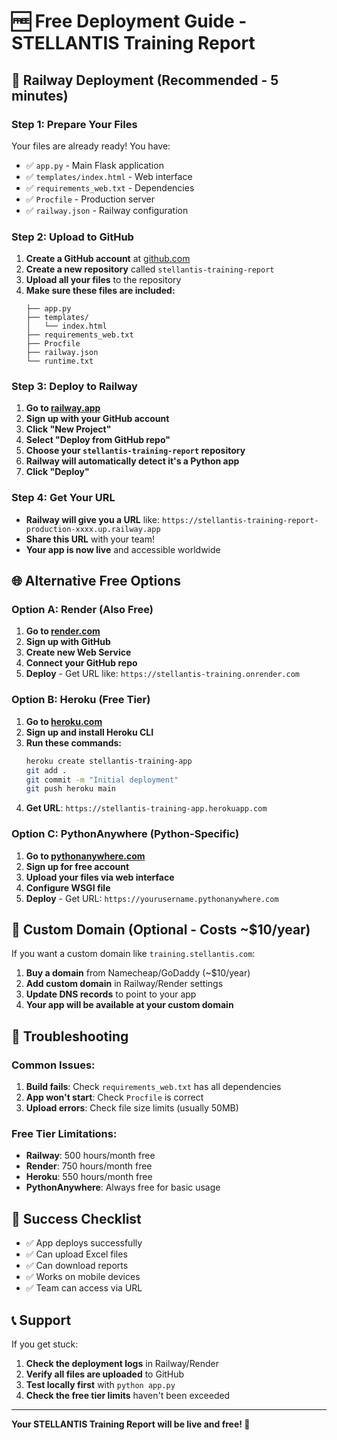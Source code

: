 # 🆓 Free Deployment Guide - STELLANTIS Training Report

## 🚀 Railway Deployment (Recommended - 5 minutes)

### Step 1: Prepare Your Files
Your files are already ready! You have:
- ✅ `app.py` - Main Flask application
- ✅ `templates/index.html` - Web interface
- ✅ `requirements_web.txt` - Dependencies
- ✅ `Procfile` - Production server
- ✅ `railway.json` - Railway configuration

### Step 2: Upload to GitHub
1. **Create a GitHub account** at [github.com](https://github.com)
2. **Create a new repository** called `stellantis-training-report`
3. **Upload all your files** to the repository
4. **Make sure these files are included:**
   ```
   ├── app.py
   ├── templates/
   │   └── index.html
   ├── requirements_web.txt
   ├── Procfile
   ├── railway.json
   └── runtime.txt
   ```

### Step 3: Deploy to Railway
1. **Go to [railway.app](https://railway.app)**
2. **Sign up with your GitHub account**
3. **Click "New Project"**
4. **Select "Deploy from GitHub repo"**
5. **Choose your `stellantis-training-report` repository**
6. **Railway will automatically detect it's a Python app**
7. **Click "Deploy"**

### Step 4: Get Your URL
- **Railway will give you a URL** like: `https://stellantis-training-report-production-xxxx.up.railway.app`
- **Share this URL** with your team!
- **Your app is now live** and accessible worldwide

## 🌐 Alternative Free Options

### Option A: Render (Also Free)
1. **Go to [render.com](https://render.com)**
2. **Sign up with GitHub**
3. **Create new Web Service**
4. **Connect your GitHub repo**
5. **Deploy** - Get URL like: `https://stellantis-training.onrender.com`

### Option B: Heroku (Free Tier)
1. **Go to [heroku.com](https://heroku.com)**
2. **Sign up and install Heroku CLI**
3. **Run these commands:**
   ```bash
   heroku create stellantis-training-app
   git add .
   git commit -m "Initial deployment"
   git push heroku main
   ```
4. **Get URL**: `https://stellantis-training-app.herokuapp.com`

### Option C: PythonAnywhere (Python-Specific)
1. **Go to [pythonanywhere.com](https://pythonanywhere.com)**
2. **Sign up for free account**
3. **Upload your files via web interface**
4. **Configure WSGI file**
5. **Deploy** - Get URL: `https://yourusername.pythonanywhere.com`

## 📱 Custom Domain (Optional - Costs ~$10/year)

If you want a custom domain like `training.stellantis.com`:

1. **Buy a domain** from Namecheap/GoDaddy (~$10/year)
2. **Add custom domain** in Railway/Render settings
3. **Update DNS records** to point to your app
4. **Your app will be available at your custom domain**

## 🔧 Troubleshooting

### Common Issues:
1. **Build fails**: Check `requirements_web.txt` has all dependencies
2. **App won't start**: Check `Procfile` is correct
3. **Upload errors**: Check file size limits (usually 50MB)

### Free Tier Limitations:
- **Railway**: 500 hours/month free
- **Render**: 750 hours/month free
- **Heroku**: 550 hours/month free
- **PythonAnywhere**: Always free for basic usage

## 🎯 Success Checklist

- ✅ App deploys successfully
- ✅ Can upload Excel files
- ✅ Can download reports
- ✅ Works on mobile devices
- ✅ Team can access via URL

## 📞 Support

If you get stuck:
1. **Check the deployment logs** in Railway/Render
2. **Verify all files are uploaded** to GitHub
3. **Test locally first** with `python app.py`
4. **Check the free tier limits** haven't been exceeded

---

**Your STELLANTIS Training Report will be live and free! 🎉**
